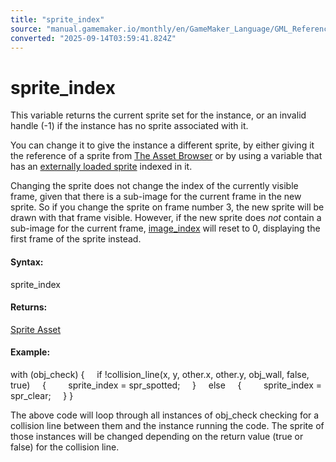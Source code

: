 ```yaml
---
title: "sprite_index"
source: "manual.gamemaker.io/monthly/en/GameMaker_Language/GML_Reference/Asset_Management/Sprites/Sprite_Instance_Variables/sprite_index.htm"
converted: "2025-09-14T03:59:41.824Z"
---
```


# sprite\_index

This variable returns the current sprite set for the instance, or an invalid handle (\-1) if the instance has no sprite associated with it.

You can change it to give the instance a different sprite, by either giving it the reference of a sprite from [The Asset Browser](../../../../../Introduction/The_Asset_Browser.md) or by using a variable that has an [externally loaded sprite](../Sprite_Manipulation/sprite_add.md) indexed in it.

Changing the sprite does not change the index of the currently visible frame, given that there is a sub-image for the current frame in the new sprite. So if you change the sprite on frame number 3, the new sprite will be drawn with that frame visible. However, if the new sprite does _not_ contain a sub-image for the current frame, [image\_index](image_index.md) will reset to 0, displaying the first frame of the sprite instead.

#### Syntax:

sprite\_index

#### Returns:

[Sprite Asset](../../../../../The_Asset_Editors/Sprites.md)

#### Example:

with (obj\_check)
{
    if !collision\_line(x, y, other.x, other.y, obj\_wall, false, true)
    {
        sprite\_index = spr\_spotted;
    }
    else
    {
        sprite\_index = spr\_clear;
    }
}

The above code will loop through all instances of obj\_check checking for a collision line between them and the instance running the code. The sprite of those instances will be changed depending on the return value (true or false) for the collision line.